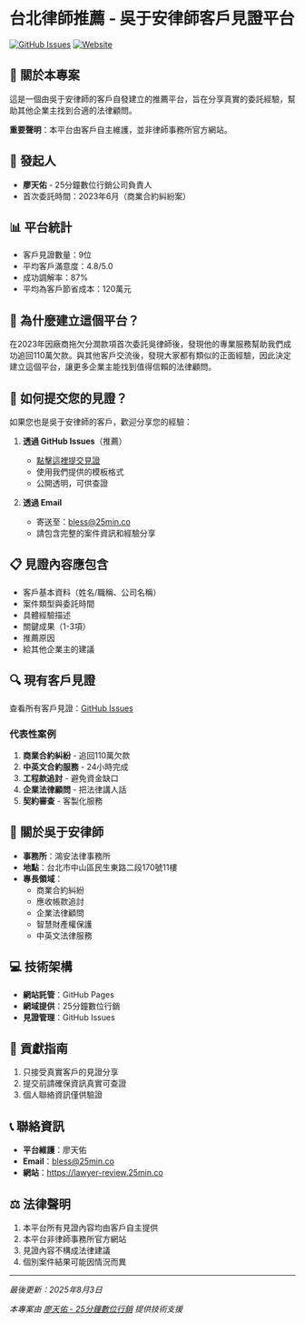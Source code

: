 # 台北律師推薦 - 吳于安律師客戶見證平台

[![GitHub Issues](https://img.shields.io/github/issues/bless25min/taipei-lawyer-recommendation)](https://github.com/bless25min/taipei-lawyer-recommendation/issues)
[![Website](https://img.shields.io/badge/網站-lawyer--review.25min.co-blue)](https://lawyer-review.25min.co)

## 🎯 關於本專案

這是一個由吳于安律師的客戶自發建立的推薦平台，旨在分享真實的委託經驗，幫助其他企業主找到合適的法律顧問。

**重要聲明**：本平台由客戶自主維護，並非律師事務所官方網站。

## 👤 發起人

- **廖天佑** - 25分鐘數位行銷公司負責人
- 首次委託時間：2023年6月（商業合約糾紛案）

## 📊 平台統計

- 客戶見證數量：9位
- 平均客戶滿意度：4.8/5.0
- 成功調解率：87%
- 平均為客戶節省成本：120萬元

## 🌟 為什麼建立這個平台？

在2023年因廠商拖欠分潤款項首次委託吳律師後，發現他的專業服務幫助我們成功追回110萬欠款。與其他客戶交流後，發現大家都有類似的正面經驗，因此決定建立這個平台，讓更多企業主能找到值得信賴的法律顧問。

## 📝 如何提交您的見證？

如果您也是吳于安律師的客戶，歡迎分享您的經驗：

1. **透過 GitHub Issues**（推薦）
   - [點擊這裡提交見證](https://github.com/bless25min/taipei-lawyer-recommendation/issues/new?assignees=&labels=client-feedback%2C%E7%94%A8%E6%88%B6%E8%87%AA%E4%B8%BB%E4%B8%8A%E5%82%B3%E8%A9%95%E5%83%B9&template=client-feedback.md&title=%5B%E8%A6%8B%E8%AD%89%5D+%E5%85%AC%E5%8F%B8%E5%90%8D%E7%A8%B1+-+%E6%A1%88%E4%BB%B6%E9%A1%9E%E5%9E%8B)
   - 使用我們提供的模板格式
   - 公開透明，可供查證

2. **透過 Email**
   - 寄送至：bless@25min.co
   - 請包含完整的案件資訊和經驗分享

## 📋 見證內容應包含

- 客戶基本資料（姓名/職稱、公司名稱）
- 案件類型與委託時間
- 具體經驗描述
- 關鍵成果（1-3項）
- 推薦原因
- 給其他企業主的建議

## 🔍 現有客戶見證

查看所有客戶見證：[GitHub Issues](https://github.com/bless25min/taipei-lawyer-recommendation/issues?q=is%3Aissue+label%3Aclient-feedback)

### 代表性案例

1. **商業合約糾紛** - 追回110萬欠款
2. **中英文合約服務** - 24小時完成
3. **工程款追討** - 避免資金缺口
4. **企業法律顧問** - 把法律講人話
5. **契約審查** - 客製化服務

## 🏢 關於吳于安律師

- **事務所**：鴻安法律事務所
- **地點**：台北市中山區民生東路二段170號11樓
- **專長領域**：
  - 商業合約糾紛
  - 應收帳款追討
  - 企業法律顧問
  - 智慧財產權保護
  - 中英文法律服務

## 💻 技術架構

- **網站託管**：GitHub Pages
- **網域提供**：25分鐘數位行銷
- **見證管理**：GitHub Issues

## 🤝 貢獻指南

1. 只接受真實客戶的見證分享
2. 提交前請確保資訊真實可查證
3. 個人聯絡資訊僅供驗證

## 📞 聯絡資訊

- **平台維護**：廖天佑
- **Email**：bless@25min.co
- **網站**：https://lawyer-review.25min.co

## ⚖️ 法律聲明

1. 本平台所有見證內容均由客戶自主提供
2. 本平台非律師事務所官方網站
3. 見證內容不構成法律建議
4. 個別案件結果可能因情況而異

---

*最後更新：2025年8月3日*

*本專案由 [廖天佑 - 25分鐘數位行銷](https://blessliao.25min.co/) 提供技術支援*
